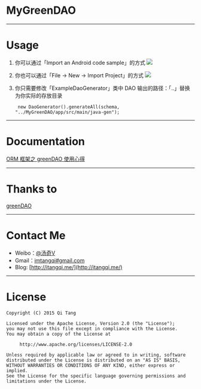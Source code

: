 MyGreenDAO
====================

---

Usage
=====
1. 你可以通过「Import an Android code sample」的方式
![](http://7xikfc.com1.z0.glb.clouddn.com/Screen%20Shot%202015-07-26%20at%202.15.47%20PM_meitu_1.png)

2. 你也可以通过「File -> New -> Import Project」的方式
![](http://7xikfc.com1.z0.glb.clouddn.com/Screen%20Shot%202015-07-26%20at%202.15.07%20PM.png)

3. 你只需要修改「ExampleDaoGenerator」类中 DAO 输出的路径：「..」替换为你实际的存放目录   

		new DaoGenerator().generateAll(schema, "../MyGreenDAO/app/src/main/java-gen");  
	
---

Documentation
=============
[ORM 框架之 greenDAO 使用心得](http://itangqi.me/android/using-greendao-experience/)  

---

Thanks to
=========
[greenDAO](https://github.com/greenrobot/greenDAO)  

---

Contact Me
========
- Weibo：[@汤奇V](http://weibo.com/qiktang)
- Gmail：[imtangqi#gmail.com](mailto:imtangqi@gmail.com "欢迎与我联系")
- Blog: [http://itangqi.me/](http://itangqi.me/)  

---

License
=======

    Copyright (C) 2015 Qi Tang

    Licensed under the Apache License, Version 2.0 (the "License");
    you may not use this file except in compliance with the License.
    You may obtain a copy of the License at

         http://www.apache.org/licenses/LICENSE-2.0

    Unless required by applicable law or agreed to in writing, software
    distributed under the License is distributed on an "AS IS" BASIS,
    WITHOUT WARRANTIES OR CONDITIONS OF ANY KIND, either express or implied.
    See the License for the specific language governing permissions and
    limitations under the License.
